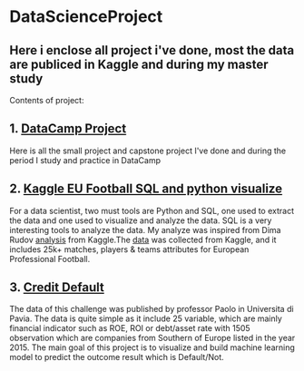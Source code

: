 # DataScienceProject

## Here i enclose all project i've done, most the data are publiced in Kaggle and during my master study
Contents of project:
## 1. [DataCamp Project](https://github.com/annguyen0302/DataScienceProject/tree/master/Datacamp%20project)

Here is all the small project and capstone project I've done and during the period I study and practice in DataCamp

## 2. [Kaggle EU Football SQL and python visualize](https://github.com/annguyen0302/DataScienceProject/blob/master/KaggleFootballSQL/Analysis%20and%20visualize%20SQL%20database%20by%20Python.ipynb)
For a data scientist, two must tools are Python and SQL, one used to extract the data and one used to visualize and analyze the data. SQL is a very interesting tools to analyze the data. My analyze was inspired from Dima Rudov [analysis](https://www.kaggle.com/dimarudov/data-analysis-using-sql) from Kaggle.The [data](https://www.kaggle.com/hugomathien/soccer) was collected from Kaggle, and it includes 25k+ matches, players & teams attributes for European Professional Football.

## 3. [Credit Default](https://github.com/annguyen0302/DataScienceProject/blob/master/Default%20Analysis/Exploratory%20%20Data%20and%20Basic%20Analysis%2C%20Logistic%20and%20Knn%20Method.ipynb)

The data of this challenge was published by professor Paolo in Universita di Pavia. The data is quite simple as it include 25 variable, which are mainly financial indicator such as ROE, ROI or debt/asset rate with 1505 observation which are companies from Southern of Europe listed in the year 2015. The main goal of this project is to visualize and build machine learning model to predict the outcome result which is Default/Not. 
